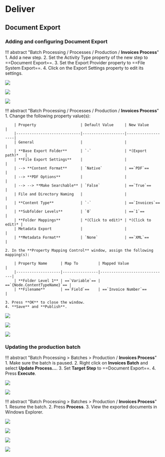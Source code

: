 # Deliver

## Document Export

### Adding and configuring Document Export

!!! abstract "Batch Processing / Processes / Production / **Invoices Process**"
    1. Add a new step.
    2. Set the Activity Type property of the new step to ==Document Export==.
    3. Set the Export Provider property to ==File System Export==.
    4. Click on the Export Settings property to edit its settings.

![](../assets/img/vol-1/5-1/001.png)

![](../assets/img/vol-1/5-1/002.png)

![](../assets/img/vol-1/5-1/004.png)

!!! abstract "Batch Processing / Processes / Production / **Invoices Process**"
    1. Change the following property value(s):
    
        | Property                    | Default Value     | New Value         |
        |-----------------------------|-------------------|-------------------|
        | General                     |                   |                   |
        | **Base Export Folder**      | `-`               | *(Export path)*   |
        | **File Export Settings**    |                   |                   |
        | --> **Content Format**      | `Native`          | ==`PDF`==         |
        | --> **PDF Options**         |                   |                   |
        | --> --> **Make Searchable** | `False`           | ==`True`==        |
        | File and Directory Naming   |                   |                   |
        | **Content Type**            | `-`               | ==`Invoices`==    |
        | **Subfolder Levels**        | `0`               | ==`1`==           |
        | **Folder Mappings**         | *(Click to edit)* | *(Click to edit)* |
        | Metadata Export             |                   |                   |
        | **Metadata Format**         | `None`            | ==`XML`==         |
    
    2. In the **Property Mapping Control** window, assign the following mapping(s):

        | Property Name      | Map To         | Mapped Value                 |
        |--------------------|----------------|------------------------------|
        | **Folder Level 1** | ==`Variable`== | ==`{Node.ContentTypeName}`== |
        | **Filename**       | ==`Field`==    | ==`Invoice Number`==         |

    3. Press **OK** to close the window.
    4. **Save** and **Publish**.

![](../assets/img/vol-1/5-1/028.png)

![](../assets/img/vol-1/5-1/032.png)

![](../assets/img/vol-1/5-1/033.png)

### Updating the production batch

!!! abstract "Batch Processing > Batches > Production / **Invoices Process**"
    1. Make sure the batch is paused.
    2. Right click on **Invoices Batch** and select **Update Process...**.
    3. Set **Target Step** to ==Document Export==.
    4. Press **Execute**.

![](../assets/img/vol-1/5-1/036.png)

![](../assets/img/vol-1/5-1/039.png)

!!! abstract "Batch Processing > Batches > Production / **Invoices Process**"
    1. Resume the batch.
    2. Press **Process**.
    3. View the exported documents in Windows Explorer.

![](../assets/img/vol-1/5-1/043.png)

![](../assets/img/vol-1/5-1/044.png)

![](../assets/img/vol-1/5-1/045.png)

![](../assets/img/vol-1/5-1/046.png)